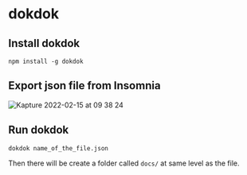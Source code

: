 # dokdok

## Install dokdok

```
npm install -g dokdok
```

## Export json file from Insomnia

![Kapture 2022-02-15 at 09 38 24](https://user-images.githubusercontent.com/44644902/154024289-4e6b5a8d-ba68-4185-9027-17f03fd1a77f.gif)

## Run dokdok

```
dokdok name_of_the_file.json
```

Then there will be create a folder called `docs/` at same level as the file.
